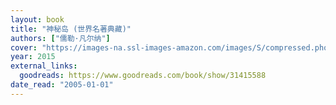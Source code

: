 ```yaml
---
layout: book
title: "神秘岛 (世界名著典藏)"
authors: ["儒勒·凡尔纳"]
cover: "https://images-na.ssl-images-amazon.com/images/S/compressed.photo.goodreads.com/books/1470836703i/31415588.jpg"
year: 2015
external_links:
  goodreads: https://www.goodreads.com/book/show/31415588
date_read: "2005-01-01"
---
```

